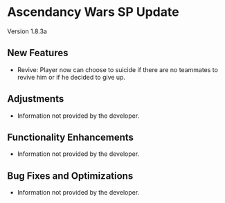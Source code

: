 # Ascendancy Wars SP Update
Version 1.8.3a

## New Features
- Revive: Player now can choose to suicide if there are no teammates to revive him or if he decided to give up.

## Adjustments
- Information not provided by the developer.

## Functionality Enhancements
- Information not provided by the developer.

## Bug Fixes and Optimizations
- Information not provided by the developer.